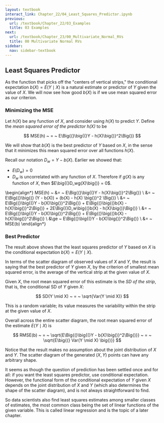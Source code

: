 ```yaml
---
layout: textbook
interact_link: Chapter_22/04_Least_Squares_Predictor.ipynb
previous:
  url: /textbook/Chapter_22/03_Examples
  title: 03 Examples
next:
  url: /textbook/Chapter_23/00_Multivariate_Normal_RVs
  title: 00 Multivariate Normal RVs
sidebar:
  nav: sidebar-textbook
---
```


## Least Squares Predictor ##

As the function that picks off the "centers of vertical strips," the conditional expectation $b(X) = E(Y \mid X)$ is a natural estimate or predictor of $Y$ given the value of $X$. We will now see how good $b(X)$ is if we use mean squared error as our criterion.

### Minimizing the MSE ###
Let $h(X)$ be any function of $X$, and consider using $h(X)$ to predict $Y$. Define the *mean squared error of the predictor $h(X)$* to be

$$
MSE(h) ~ = ~ E\Big{(}\big{(}Y - h(X)\big{)}^2\Big{)}
$$

We will show that $b(X)$ is the best predictor of $Y$ based on $X$, in the sense that it minimizes this mean squared error over all functions $h(X)$.

Recall our notation $D_w = Y - b(X)$. Earlier we showed that:
- $E(D_w) = 0$ 
- $D_w$ is uncorrelated with any function of $X$. Therefore if $g(X)$ is any function of $X$, then $E\big{(}D_wg(X)\big{)} = 0$.

\begin{align*}
MSE(h) ~ &= ~ E\Big{(}\big{(}Y - h(X)\big{)}^2\Big{)} \\
&= ~ E\Big{(}\big{(} (Y - b(X)) + (b(X) - h(X) \big{)}^2 \Big{)} \\
&= ~ E\Big{(}\big{(}Y - b(X)\big{)}^2\Big{)} + E\Big{(}\big{(}b(X) - h(X)\big{)}^2\Big{)} + 2E\Big{(}D_w\big{(}b(X) - h(X)\big{)}\Big{)} \\
&= ~ E\Big{(}\big{(}Y - b(X)\big{)}^2\Big{)} + E\Big{(}\big{(}b(X) - h(X)\big{)}^2\Big{)} \\
&\ge ~ E\Big{(}\big{(}Y - b(X)\big{)}^2\Big{)} \\
&= ~ MSE(b)
\end{align*}

### Best Predictor ###
The result above shows that the least squares predictor of $Y$ based on $X$ is the conditional expectation $b(X) = E(Y \mid X)$. 

In terms of the scatter diagram of observed values of $X$ and $Y$, the result is saying that the best predictor of $Y$ given $X$, by the criterion of smallest mean squared error, is the average of the vertical strip at the given value of $X$.

Given $X$, the root mean squared error of this estimate is the *SD of the strip*, that is, the conditional SD of $Y$ given $X$:

$$
SD(Y \mid X) ~ = ~ \sqrt{Var(Y \mid X)}
$$

This is a random variable; its value measures the variability within the strip at the given value of $X$.

Overall across the entire scatter diagram, the root mean squared error of the estimate $E(Y \mid X)$ is

$$
RMSE(b) ~ = ~ \sqrt{E\Big{(}\big{(}Y - b(X)\big{)}^2\Big{)}} ~ = ~ \sqrt{E\big{(} Var(Y \mid X) \big{)}}
$$

Notice that the result makes no assumption about the joint distribution of $X$ and $Y$. The scatter diagram of the generated $(X, Y)$ points can have any arbitrary shape.

It seems as though the question of prediction has been settled once and for all: if you want the least squares predictor, use conditional expectation. However, the functional form of the conditional expectation of $Y$ given $X$ depends on the joint distribution of $X$ and $Y$ (which also determines the shape of the scatter diagram), and is not always straightforward to find.

So data scientists also find least squares estimates among smaller classes of estimates, the most common class being the set of linear functions of the given variable. This is called linear regression and is the topic of a later chapter.
